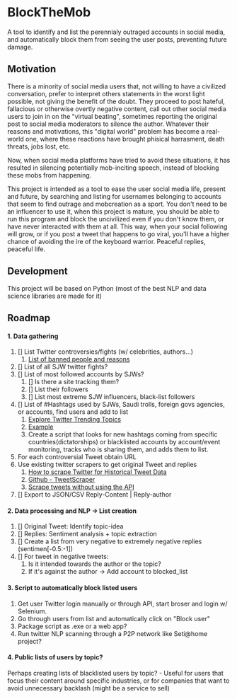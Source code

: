 # BlockTheMob
A tool to identify and list the perennialy outraged accounts in social media, and automatically block them from seeing the user posts, preventing future damage.

## Motivation
There is a minority of social media users that, not willing to have a civilized conversation, prefer to interpret others statements in the worst light possible, not giving the benefit of the doubt. They proceed to post hateful, fallacious or otherwise overtly negative content, call out other social media users to join in on the "virtual beating", sometimes reporting the original post to social media moderators to silence the author. Whatever their reasons and motivations, this "digital world" problem has become a real-world one, where these reactions have brought phisical harrasment, death threats, jobs lost, etc.

Now, when social media platforms have tried to avoid these situations, it has resulted in silencing potentially mob-inciting speech, instead of blocking these mobs from happening.

This project is intended as a tool to ease the user social media life, present and future, by searching and listing for usernames belonging to accounts that seem to find outrage and mobcreation as a sport. You don't need to be an influencer to use it, when this project is mature, you should be able to run this program and block the uncivilized even if you don't know them, or have never interacted with them at all. This way, when your social following will grow, or if you post a tweet that happens to go viral, you'll have a higher chance of avoiding the ire of the keyboard warrior. Peaceful replies, peaceful life.

## Development
This project will be based on Python (most of the best NLP and data science libraries are made for it)

## Roadmap
#### 1. Data gathering
1. [] List Twitter controversies/fights (w/ celebrities, authors...)
    1. [List of banned people and reasons](https://en.wikipedia.org/wiki/Twitter_suspensions)
2. [] List of all SJW twitter fights?
3. [] List of most followed accounts by SJWs?
    1. [] Is there a site tracking them?
    2. [] List their followers
    3. [] List most extreme SJW influencers, black-list followers
4. [] List of #Hashtags used by SJWs, Saudi trolls,  foreign govs agencies, or accounts, find users and add to list
    1. [Explore Twitter Trending Topics](https://www.trendsmap.com/)
    2. [Example](https://twitter.com/hashtag/TransIsBeautiful?src=hash)
    3. Create a script that looks for new hashtags coming from specific countries(dictatorships) or blacklisted accounts by account/event monitoring, tracks who is sharing them, and adds them to list.
5. For each controversial Tweet obtain URL
6. Use existing twitter scrapers to get original Tweet and replies
    1. [How to scrape Twitter for Historical Tweet Data](https://www.scrapehero.com/how-to-scrape-historical-search-data-from-twitter/)
    2. [Github - TweetScraper](https://github.com/jonbakerfish/TweetScraper)
    3. [Scrape tweets without using the API](http://www.simonlindgren.com/stuff/2017/11/7/scrape-tweets-without-using-the-api)
7. [] Export to JSON/CSV Reply-Content | Reply-author
#### 2. Data processing and NLP -> List creation
 1. [] Original Tweet: Identify topic-idea
 2. [] Replies: Sentiment analysis + topic extraction
 3. [] Create a list from very negative to extremely negative replies (sentimen[-0.5:-1])
 4. [] For tweet in negative tweets:
    1. Is it intended towards the author or the topic?
    2. If it's against the author -> Add account to blocked_list
#### 3. Script to automatically block listed users
   1. Get user Twitter login manually or through API, start broser and login w/ Selenium.
   2. Go through users from list and automatically click on "Block user"
   3. Package script as .exe or a web app?
   4. Run twitter NLP scanning through a P2P network like Seti@home project?
#### 4. Public lists of users by topic?
Perhaps creating lists of blacklisted users by topic? - Useful for users that focus their content around specific industries, or for companies that want to avoid unnecessary backlash (might be a service to sell)


